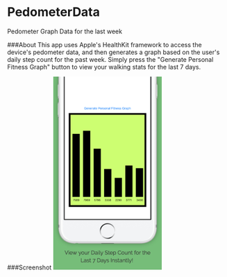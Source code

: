 # PedometerData
Pedometer Graph Data for the last week

###About
This app uses Apple's HealthKit framework to access the device's pedometer data, and then generates a graph based on the user's daily
step count for the past week. Simply press the "Generate Personal Fitness Graph" button to view your walking stats for the last 7 days.


###Screenshot
<img src="https://github.com/millz60/PedometerData/blob/master/PedometerDataScreenshot.jpeg?raw=true" width="250">
